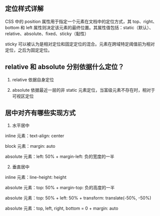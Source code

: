 ## 定位样式详解

CSS 中的 position 属性用于指定一个元素在文档中的定位方式，其 top、right、bottom 和 left 属性则决定该元素的最终位置。其属性值包括：static（默认）、relative、absolute、fixed、sticky（黏性）

sticky 可以被认为是相对定位和固定定位的混合。元素在跨域特定阈值前为相对定位，之后为固定定位。

## relative 和 absolute 分别依据什么定位？

1. relative 依据自身定位

2. absolute 依据最近一层的非 static 元素定位，当富级元素不存在时，相对于可视区定位

## 居中对齐有哪些实现方式

1. 水平居中

inline 元素：text-align: center

block 元素：margin: auto

absolute 元素：left: 50% + margin-left: 负的宽度的一半

2. 垂直居中

inline 元素：line-height: height

absolute 元素：top: 50% + margin-top: 负的高度的一半

absolute 元素：top: 50% + left: 50% + transform: translate(-50%, -50%)

absolute 元素：top, left, right, bottom = 0 + margin: auto
